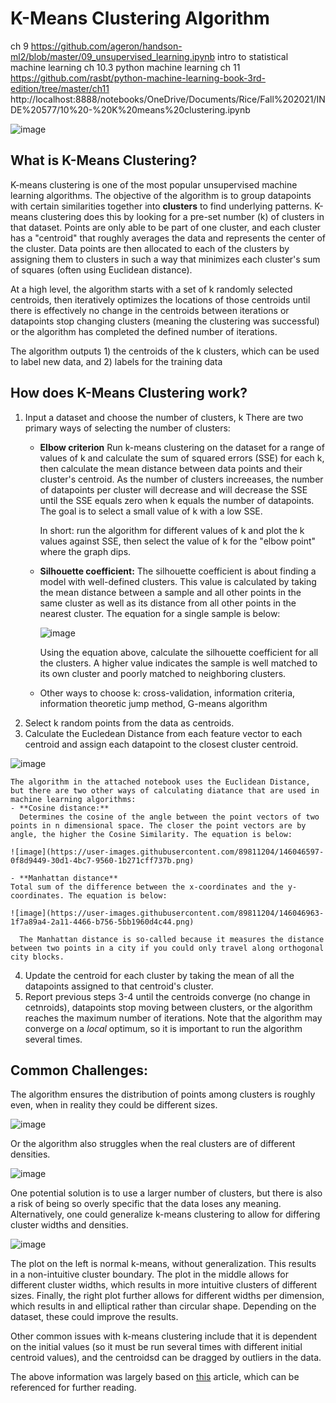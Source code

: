 # K-Means Clustering Algorithm

ch 9
https://github.com/ageron/handson-ml2/blob/master/09_unsupervised_learning.ipynb
intro to statistical machine learning ch 10.3
python machine learning ch 11
https://github.com/rasbt/python-machine-learning-book-3rd-edition/tree/master/ch11
http://localhost:8888/notebooks/OneDrive/Documents/Rice/Fall%202021/INDE%20577/10%20-%20K%20means%20clustering.ipynb

![image](https://user-images.githubusercontent.com/89811204/132998743-c4e77461-5a13-4670-b59d-40d26ee91033.png)

## What is K-Means Clustering?
K-means clustering is one of the most popular unsupervised machine learning algorithms. The objective of the algorithm is to group datapoints with certain similarities together into **clusters** to find underlying patterns. K-means clustering does this by looking for a pre-set number (k) of clusters in that dataset. Points are only able to be part of one cluster, and each cluster has a "centroid" that roughly averages the data and represents the center of the cluster. Data points are then allocated to each of the clusters by assigning them to clusters in such a way that minimizes each cluster's sum of squares (often using Euclidean distance).

At a high level, the algorithm starts with a set of k randomly selected centroids, then iteratively optimizes the locations of those centroids until there is effectively no change in the centroids between iterations or datapoints stop changing clusters (meaning the clustering was successful) or the algorithm has completed the defined number of iterations.

The algorithm outputs 1) the centroids of the k clusters, which can be used to label new data, and 2) labels for the training data
 
## How does K-Means Clustering work?
1. Input a dataset and choose the number of clusters, k
  There are two primary ways of selecting the number of clusters:
    - **Elbow criterion**
      Run k-means clustering on the dataset for a range of values of k and calculate the sum of squared errors (SSE) for each k, then calculate the mean distance between data points and their cluster's centroid. As the number of clusters increeases, the number of datapoints per cluster will decrease and will decrease the SSE until the SSE equals zero when k equals the number of datapoints. The goal is to select a small value of k with a low SSE.
    
      In short: run the algorithm for different values of k and plot the k values against SSE, then select the value of k for the "elbow point" where the graph dips.
    - **Silhouette coefficient:**
      The silhouette coefficient is about finding a model with well-defined clusters. This value is calculated by taking the mean distance between a sample and all other points in the same cluster as well as its distance from all other points in the nearest cluster. The equation for a single sample is below:
    
      ![image](https://user-images.githubusercontent.com/89811204/146045653-2898b2fa-6f54-4a50-a617-f8efb3f07ef5.png)

        Using the equation above, calculate the silhouette coefficient for all the clusters. A higher value indicates the sample is well matched to its own cluster and poorly matched to neighboring clusters. 
    - Other ways to choose k: cross-validation, information criteria, information theoretic jump method, G-means algorithm
3. Select k random points from the data as centroids. 
4. Calculate the Eucledean Distance from each feature vector to each centroid and assign each datapoint to the closest cluster centroid.

![image](https://user-images.githubusercontent.com/89811204/132998845-37a6f436-47b4-4337-a030-72bd9212d59f.png)

    The algorithm in the attached notebook uses the Euclidean Distance, but there are two other ways of calculating diatance that are used in machine learning algorithms: 
    - **Cosine distance:**
      Determines the cosine of the angle between the point vectors of two points in n dimensional space. The closer the point vectors are by angle, the higher the Cosine Similarity. The equation is below:
    
    ![image](https://user-images.githubusercontent.com/89811204/146046597-0f8d9449-30d1-4bc7-9560-1b271cff737b.png)

    - **Manhattan distance**
    Total sum of the difference between the x-coordinates and the y-coordinates. The equation is below: 
    
    ![image](https://user-images.githubusercontent.com/89811204/146046963-1f7a89a4-2a11-4466-b756-5bb1960d4c44.png)

      The Manhattan distance is so-called because it measures the distance between two points in a city if you could only travel along orthogonal city blocks.
4. Update the centroid for each cluster by taking the mean of all the datapoints assigned to that centroid's cluster.
5. Report previous steps 3-4 until the centroids converge (no change in cetnroids), datapoints stop moving between clusters, or the algorithm reaches the maximum number of iterations. Note that the algorithm may converge on a _local_ optimum, so it is important to run the algorithm several times. 

## Common Challenges:
The algorithm ensures the distribution of points among clusters is roughly even, when in reality they could be different sizes. 

![image](https://cdn.analyticsvidhya.com/wp-content/uploads/2019/08/Screenshot-from-2019-08-09-13-15-26.png)

Or the algorithm also struggles when the real clusters are of different densities.

![image](https://cdn.analyticsvidhya.com/wp-content/uploads/2019/08/Screenshot-from-2019-08-09-13-19-05.png)

One potential solution is to use a larger number of clusters, but there is also a risk of being so overly specific that the data loses any meaning. Alternatively, one could generalize k-means clustering to allow for differing cluster widths and densities.

![image](https://user-images.githubusercontent.com/89811204/146047921-d690478c-1ca2-4a7b-bf81-1a4d9b73806e.png)

The plot on the left is normal k-means, without generalization. This results in a non-intuitive cluster boundary. The plot in the middle allows for different cluster widths, which results in more intuitive clusters of different sizes. Finally, the right plot further allows for different widths per dimension, which results in and elliptical rather than circular shape. Depending on the dataset, these could improve the results.

Other common issues with k-means clustering include that it is dependent on the initial values (so it must be run several times with different initial centroid values), and the centroidsd can be dragged by outliers in the data.

The above information was largely based on [this](https://www.analyticsvidhya.com/blog/2019/08/comprehensive-guide-k-means-clustering/) article, which can be referenced for further reading.

